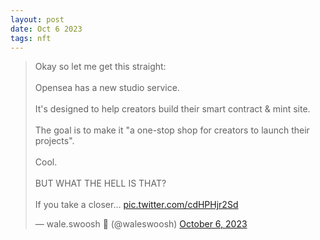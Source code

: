 ```yaml
---
layout: post
date: Oct 6 2023
tags: nft
---
```


<blockquote class="twitter-tweet"><p lang="en" dir="ltr">Okay so let me get this straight:<br><br>Opensea has a new studio service.<br><br>It&#39;s designed to help creators build their smart contract &amp; mint site.<br><br>The goal is to make it &quot;a one-stop shop for creators to launch their projects&quot;.<br><br>Cool.<br><br>BUT WHAT THE HELL IS THAT?<br><br>If you take a closer… <a href="https://t.co/cdHPHjr2Sd">pic.twitter.com/cdHPHjr2Sd</a></p>&mdash; wale.swoosh 🐳 (@waleswoosh) <a href="https://twitter.com/waleswoosh/status/1710248601815765425?ref_src=twsrc%5Etfw">October 6, 2023</a></blockquote> <script async src="https://platform.twitter.com/widgets.js" charset="utf-8"></script>
